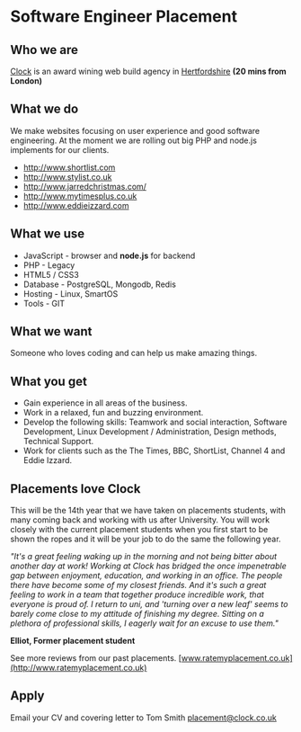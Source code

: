 # Software Engineer Placement

## Who we are
[Clock](http://www.clock.co.uk) is an award wining web build agency in [Hertfordshire](http://maps.google.co.uk/maps?q=clock+limited+wd4+8rq&hl=en&sll=51.693441,-0.436912&sspn=0.010734,0.022724&gl=uk&z=16)  **(20 mins from London)**

## What we do
We make websites focusing on user experience and good software engineering. At the moment we are rolling out big PHP and node.js implements for our clients.

* http://www.shortlist.com
* http://www.stylist.co.uk
* http://www.jarredchristmas.com/
* http://www.mytimesplus.co.uk
* http://www.eddieizzard.com

## What we use
* JavaScript - browser and **node.js** for backend
* PHP - Legacy
* HTML5 / CSS3
* Database -  PostgreSQL, Mongodb, Redis
* Hosting - Linux, SmartOS
* Tools - GIT

## What we want

Someone who loves coding and can help us make amazing things.

## What you get

* Gain experience in all areas of the business.
* Work in a relaxed, fun and buzzing environment.
* Develop the following skills: Teamwork and social interaction, Software Development, Linux Development / Administration, Design methods, Technical Support.
* Work for clients such as the The Times, BBC, ShortList, Channel 4 and Eddie Izzard.

## Placements love Clock

This will be the 14th year that we have taken on placements students, with many coming back and working with us after University. You will work closely with the current placement students when you first start to be shown the ropes and it will be your job to do the same the following year.

*"It's a great feeling waking up in the morning and not being bitter about another day at work! Working at Clock has bridged the once impenetrable gap between enjoyment, education, and working in an office. The people there have become some of my closest friends. And it's such a great feeling to work in a team that together produce incredible work, that everyone is proud of. I return to uni, and 'turning over a new leaf' seems to barely come close to my attitude of finishing my degree. Sitting on a plethora of professional skills, I eagerly wait for an excuse to use them."*

**Elliot, Former placement student**

See more reviews from our past placements.
[www.ratemyplacement.co.uk](http://www.ratemyplacement.co.uk)

## Apply
Email your CV and covering letter to Tom Smith [placement@clock.co.uk](mailto:placement@clock.co.uk)